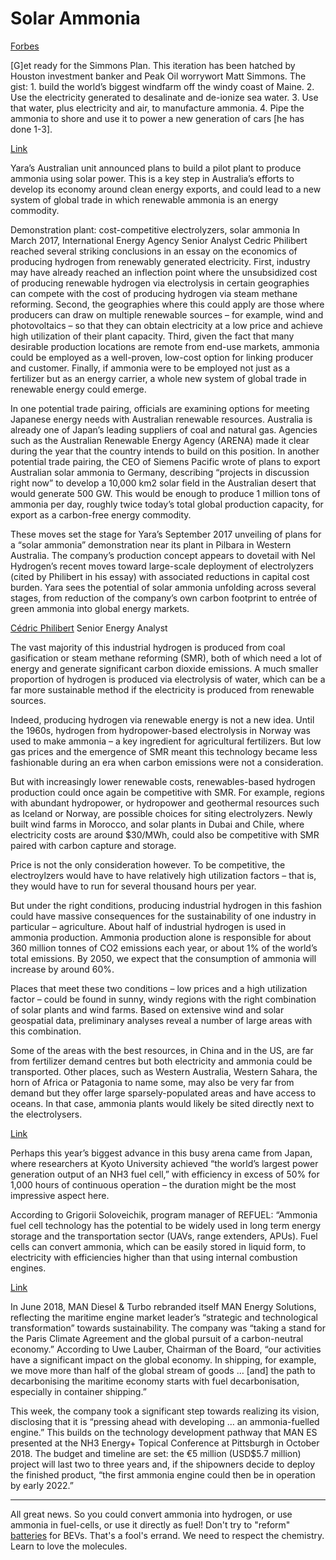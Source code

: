 # Solar Ammonia

[Forbes](https://www.forbes.com/sites/energysource/2010/02/10/peak-oil-solution-the-simmons-plan/)

[G]et ready for the Simmons Plan. This iteration has been hatched by
Houston investment banker and Peak Oil worrywort Matt Simmons. The
gist: 1. build the world’s biggest windfarm off the windy coast of
Maine. 2. Use the electricity generated to desalinate and de-ionize
sea water. 3. Use that water, plus electricity and air, to manufacture
ammonia. 4. Pipe the ammonia to shore and use it to power a new
generation of cars [he has done 1-3].

[Link](http://www.ammoniaenergy.org/yaras-solar-ammonia-plant-a-key-step/)

Yara’s Australian unit announced plans to build a pilot plant to
produce ammonia using solar power. This is a key step in Australia’s
efforts to develop its economy around clean energy exports, and could
lead to a new system of global trade in which renewable ammonia is an
energy commodity.

Demonstration plant: cost-competitive electrolyzers, solar ammonia In
March 2017, International Energy Agency Senior Analyst Cedric
Philibert reached several striking conclusions in an essay on the
economics of producing hydrogen from renewably generated
electricity. First, industry may have already reached an inflection
point where the unsubsidized cost of producing renewable hydrogen via
electrolysis in certain geographies can compete with the cost of
producing hydrogen via steam methane reforming. Second, the
geographies where this could apply are those where producers can draw
on multiple renewable sources – for example, wind and photovoltaics –
so that they can obtain electricity at a low price and achieve high
utilization of their plant capacity. Third, given the fact that many
desirable production locations are remote from end-use markets,
ammonia could be employed as a well-proven, low-cost option for
linking producer and customer. Finally, if ammonia were to be employed
not just as a fertilizer but as an energy carrier, a whole new system
of global trade in renewable energy could emerge.

In one potential trade pairing, officials are examining options for
meeting Japanese energy needs with Australian renewable
resources. Australia is already one of Japan’s leading suppliers of
coal and natural gas. Agencies such as the Australian Renewable Energy
Agency (ARENA) made it clear during the year that the country intends
to build on this position.  In another potential trade pairing, the
CEO of Siemens Pacific wrote of plans to export Australian solar
ammonia to Germany, describing “projects in discussion right now” to
develop a 10,000 km2 solar field in the Australian desert that would
generate 500 GW. This would be enough to produce 1 million tons of
ammonia per day, roughly twice today’s total global production
capacity, for export as a carbon-free energy commodity.

These moves set the stage for Yara’s September 2017 unveiling of plans
for a “solar ammonia” demonstration near its plant in Pilbara in
Western Australia. The company’s production concept appears to
dovetail with Nel Hydrogen’s recent moves toward large-scale
deployment of electrolyzers (cited by Philibert in his essay) with
associated reductions in capital cost burden. Yara sees the potential
of solar ammonia unfolding across several stages, from reduction of
the company’s own carbon footprint to entrée of green ammonia into
global energy markets.

[Cédric Philibert](https://www.iea.org/newsroom/news/2017/april/producing-industrial-hydrogen-from-renewable-energy.html) Senior Energy Analyst

The vast majority of this industrial hydrogen is produced from coal
gasification or steam methane reforming (SMR), both of which need a
lot of energy and generate significant carbon dioxide emissions. A
much smaller proportion of hydrogen is produced via electrolysis of
water, which can be a far more sustainable method if the electricity
is produced from renewable sources.

Indeed, producing hydrogen via renewable energy is not a new
idea. Until the 1960s, hydrogen from hydropower-based electrolysis in
Norway was used to make ammonia – a key ingredient for agricultural
fertilizers. But low gas prices and the emergence of SMR meant this
technology became less fashionable during an era when carbon emissions
were not a consideration.

But with increasingly lower renewable costs, renewables-based hydrogen
production could once again be competitive with SMR. For example,
regions with abundant hydropower, or hydropower and geothermal
resources such as Iceland or Norway, are possible choices for siting
electrolyzers. Newly built wind farms in Morocco, and solar plants in
Dubai and Chile, where electricity costs are around $30/MWh, could
also be competitive with SMR paired with carbon capture and storage.

Price is not the only consideration however. To be competitive, the
electroylzers would have to have relatively high utilization factors –
that is, they would have to run for several thousand hours per year.

But under the right conditions, producing industrial hydrogen in this
fashion could have massive consequences for the sustainability of one
industry in particular – agriculture. About half of industrial
hydrogen is used in ammonia production. Ammonia production alone is
responsible for about 360 million tonnes of CO2 emissions each year,
or about 1% of the world’s total emissions. By 2050, we expect that
the consumption of ammonia will increase by around 60%.

Places that meet these two conditions – low prices and a high
utilization factor – could be found in sunny, windy regions with the
right combination of solar plants and wind farms. Based on extensive
wind and solar geospatial data, preliminary analyses reveal a number
of large areas with this combination.

Some of the areas with the best resources, in China and in the US, are
far from fertilizer demand centres but both electricity and ammonia
could be transported. Other places, such as Western Australia, Western
Sahara, the horn of Africa or Patagonia to name some, may also be very
far from demand but they offer large sparsely-populated areas and have
access to oceans. In that case, ammonia plants would likely be sited
directly next to the electrolysers.

[Link](http://www.ammoniaenergy.org/development-of-direct-ammonia-fuel-cells/)

Perhaps this year’s biggest advance in this busy arena came from
Japan, where researchers at Kyoto University achieved “the world’s
largest power generation output of an NH3 fuel cell,” with efficiency
in excess of 50% for 1,000 hours of continuous operation – the
duration might be the most impressive aspect here.

According to Grigorii Soloveichik, program manager of REFUEL: “Ammonia
fuel cell technology has the potential to be widely used in long term
energy storage and the transportation sector (UAVs, range extenders,
APUs). Fuel cells can convert ammonia, which can be easily stored in
liquid form, to electricity with efficiencies higher than that using
internal combustion engines.

[Link](http://www.ammoniaenergy.org/man-energy-solutions-an-ammonia-engine-for-the-maritime-sector/)

In June 2018, MAN Diesel & Turbo rebranded itself MAN Energy
Solutions, reflecting the maritime engine market leader’s “strategic
and technological transformation” towards sustainability. The company
was “taking a stand for the Paris Climate Agreement and the global
pursuit of a carbon-neutral economy.” According to Uwe Lauber,
Chairman of the Board, “our activities have a significant impact on
the global economy. In shipping, for example, we move more than half
of the global stream of goods … [and] the path to decarbonising the
maritime economy starts with fuel decarbonisation, especially in
container shipping.”

This week, the company took a significant step towards realizing its
vision, disclosing that it is “pressing ahead with developing … an
ammonia-fuelled engine.” This builds on the technology development
pathway that MAN ES presented at the NH3 Energy+ Topical Conference at
Pittsburgh in October 2018. The budget and timeline are set: the €5
million (USD$5.7 million) project will last two to three years and, if
the shipowners decide to deploy the finished product, “the first
ammonia engine could then be in operation by early 2022.”

---

All great news. So you could convert ammonia into hydrogen, or use
ammonia in fuel-cells, or use it directly as fuel! Don't try to
"reform"
[batteries](https://mobile.twitter.com/business/status/1089744970578309120)
for BEVs. That's a fool's errand. We need to respect the
chemistry. Learn to love the molecules.

